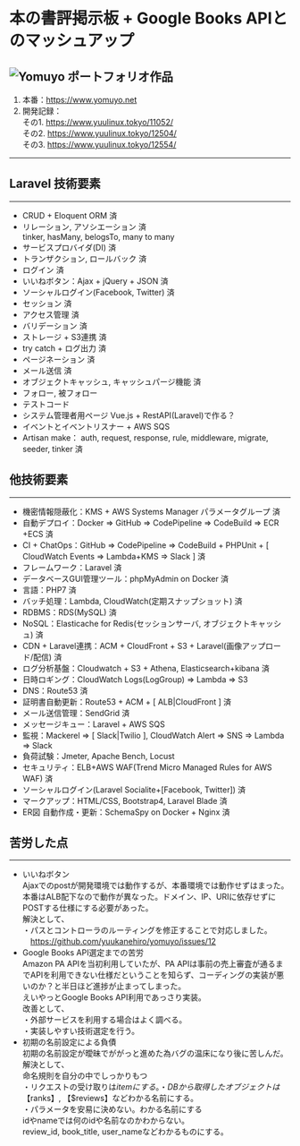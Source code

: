 # 本の書評掲示板 + Google Books APIとのマッシュアップ
![Yomuyo ポートフォリオ作品](https://www.yuulinux.tokyo/contents/wp-content/uploads/2019/06/yomuyo_20190805_1.png "Yomuyo")
---
1. 本番：<https://www.yomuyo.net>
2. 開発記録：   
    その1. <https://www.yuulinux.tokyo/11052/>  
    その2. <https://www.yuulinux.tokyo/12504/>  
    その3. <https://www.yuulinux.tokyo/12554/>  
---

## Laravel 技術要素
---
* CRUD + Eloquent ORM  済
* リレーション, アソシエーション 済  
  tinker, hasMany, belogsTo, many to many  
* サービスプロバイダ(DI) 済
* トランザクション, ロールバック 済
* ログイン 済
* いいねボタン：Ajax + jQuery + JSON 済
* ソーシャルログイン(Facebook, Twitter) 済
* セッション 済
* アクセス管理 済
* バリデーション 済
* ストレージ + S3連携 済
* try catch + ログ出力 済
* ページネーション 済
* メール送信 済
* オブジェクトキャッシュ, キャッシュパージ機能 済
* フォロー, 被フォロー  
* テストコード  
* システム管理者用ページ
  Vue.js + RestAPI(Laravel)で作る？  
* イベントとイベントリスナー + AWS SQS
* Artisan make：
  auth, request, response, rule, middleware, migrate, seeder, tinker 済  



## 他技術要素
---
* 機密情報隠蔽化：KMS + AWS Systems Manager パラメータグループ 済
* 自動デプロイ：Docker => GitHub => CodePipeline => CodeBuild => ECR +ECS 済
* CI + ChatOps：GitHub => CodePipeline => CodeBuild + PHPUnit + [ CloudWatch Events => Lambda+KMS => Slack ] 済
* フレームワーク：Laravel 済
* データベースGUI管理ツール：phpMyAdmin on Docker 済
* 言語：PHP7 済
* バッチ処理：Lambda, CloudWatch(定期スナップショット) 済
* RDBMS：RDS(MySQL) 済
* NoSQL：Elasticache for Redis(セッションサーバ, オブジェクトキャッシュ) 済
* CDN + Laravel連携：ACM + CloudFront + S3 + Laravel(画像アップロード/配信) 済
* ログ分析基盤：Cloudwatch + S3 + Athena, Elasticsearch+kibana 済
* 日時ロギング：CloudWatch Logs(LogGroup)  => Lambda => S3
* DNS：Route53 済
* 証明書自動更新：Route53 + ACM + [ ALB|CloudFront ] 済
* メール送信管理：SendGrid 済
* メッセージキュー：Laravel + AWS SQS
* 監視：Mackerel => [ Slack|Twilio ], CloudWatch Alert => SNS => Lambda => Slack
* 負荷試験：Jmeter, Apache Bench, Locust
* セキュリティ：ELB+AWS WAF(Trend Micro Managed Rules for AWS WAF) 済
* ソーシャルログイン(Laravel Socialite+[Facebook, Twitter]) 済
* マークアップ：HTML/CSS, Bootstrap4, Laravel Blade 済
* ER図 自動作成・更新：SchemaSpy on Docker + Nginx 済



## 苦労した点
---
* いいねボタン  
  Ajaxでのpostが開発環境では動作するが、本番環境では動作せずはまった。  
  本番はALB配下なので動作が異なった。ドメイン、IP、URIに依存せずにPOSTする仕様にする必要があった。    
  解決として、  
  ・パスとコントローラのルーティングを修正することで対応しました。  
  　<https://github.com/yuukanehiro/yomuyo/issues/12>
* Google Books API選定までの苦労  
  Amazon PA APIを当初利用していたが、PA APIは事前の売上審査が通るまでAPIを利用できない仕様だということを知らず、コーディングの実装が悪いのか？と半日ほど進捗が止まってしまった。  
  えいやっとGoogle Books API利用であっさり実装。  
  改善として、  
  ・外部サービスを利用する場合はよく調べる。  
  ・実装しやすい技術選定を行う。  
* 初期の名前設定による負債  
  初期の名前設定が曖昧でががっと進めた為バグの温床になり後に苦しんだ。  
  解決として、  
  命名規則を自分の中でしっかりもつ  
  ・リクエストの受け取りは$itemにする。  
  ・DBから取得したオブジェクトは【$ranks】, 【$reviews】などわかる名前にする。  
  ・パラメータを安易に決めない。わかる名前にする  
    idやnameでは何のidや名前なのかわからない。  
    review_id, book_title, user_nameなどわかるものにする。  




